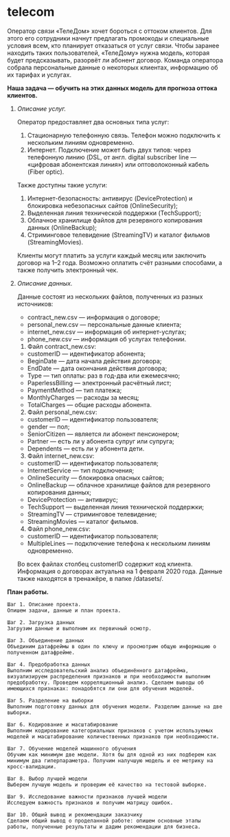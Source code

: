 # telecom

Оператор связи «ТелеДом» хочет бороться с оттоком клиентов. Для этого его сотрудники начнут предлагать промокоды и специальные условия всем, кто планирует отказаться от услуг связи. Чтобы заранее находить таких пользователей, «ТелеДому» нужна модель, которая будет предсказывать, разорвёт ли абонент договор. Команда оператора собрала персональные данные о некоторых клиентах, информацию об их тарифах и услугах.

**Наша задача — обучить на этих данных модель для прогноза оттока клиентов.**

1. *Описание услуг.*
    
    
    Оператор предоставляет два основных типа услуг: 
    1. Стационарную телефонную связь. Телефон можно подключить к нескольким линиям одновременно.
    2. Интернет. Подключение может быть двух типов: через телефонную линию (DSL, от англ. digital subscriber line — «цифровая абонентская линия») или оптоволоконный кабель (Fiber optic).
       
    Также доступны такие услуги:
    1. Интернет-безопасность: антивирус (DeviceProtection) и блокировка небезопасных сайтов (OnlineSecurity);
    2. Выделенная линия технической поддержки (TechSupport);
    3. Облачное хранилище файлов для резервного копирования данных (OnlineBackup);
    4. Стриминговое телевидение (StreamingTV) и каталог фильмов (StreamingMovies).
    
    Клиенты могут платить за услуги каждый месяц или заключить договор на 1–2 года. Возможно оплатить счёт разными способами, а также получить электронный чек.

2. *Описание данных.*
    
    Данные состоят из нескольких файлов, полученных из разных источников:
    - contract_new.csv — информация о договоре;
    - personal_new.csv — персональные данные клиента;
    - internet_new.csv — информация об интернет-услугах;
    - phone_new.csv — информация об услугах телефонии.
    
    
    1. Файл contract_new.csv:
    - customerID — идентификатор абонента;
    - BeginDate — дата начала действия договора;
    - EndDate — дата окончания действия договора;
    - Type — тип оплаты: раз в год-два или ежемесячно;
    - PaperlessBilling — электронный расчётный лист;
    - PaymentMethod — тип платежа;
    - MonthlyCharges — расходы за месяц;
    - TotalCharges — общие расходы абонента.
    
    2. Файл personal_new.csv:
    - customerID — идентификатор пользователя;
    - gender — пол;
    - SeniorCitizen — является ли абонент пенсионером;
    - Partner — есть ли у абонента супруг или супруга;
    - Dependents — есть ли у абонента дети.
    
    3. Файл internet_new.csv:
    - customerID — идентификатор пользователя;
    - InternetService — тип подключения;
    - OnlineSecurity — блокировка опасных сайтов;
    - OnlineBackup — облачное хранилище файлов для резервного копирования данных;
    - DeviceProtection — антивирус;
    - TechSupport — выделенная линия технической поддержки;
    - StreamingTV — стриминговое телевидение;
    - StreamingMovies — каталог фильмов.
    
    4. Файл phone_new.csv:
    - customerID — идентификатор пользователя;
    - MultipleLines — подключение телефона к нескольким линиям одновременно.

    Во всех файлах столбец customerID содержит код клиента. Информация о договорах актуальна на 1 февраля 2020 года.
    Данные также находятся в тренажёре, в папке /datasets/.
    
    
**План работы.**
    
    Шаг 1. Описание проекта.
    Опишем задачи, данные и план проекта.
    
    Шаг 2. Загрузка данных
    Загрузим данные и выполним их первичный осмотр.
    
    Шаг 3. Объединение данных
    Объединим датафреймы в один по ключу и просмотрим общую информацию о полученном датафрейме.
    
    Шаг 4. Предобработка данных
    Выполним исследовательский анализ объединённого датафрейма, визуализируем распределения признаков и при необходимости выполним предобработку. Проведем корреляционный анализ. Сделаем выводы об имеющихся признаках: понадобятся ли они для обучения моделей.
    
    Шаг 5. Разделение на выборки
    Выполним подготовку данных для обучения модели. Разделим данные на две выборки.
    
    Шаг 6. Кодирование и масштабирование
    Выполним кодирование категориальных признаков с учетом используемых моделей и масштабирование количественных признаков при необходимости.
    
    Шаг 7. Обучение моделей машинного обучения
    Обучим как минимум две модели. Хотя бы для одной из них подберем как минимум два гиперпараметра. Получим налучшую модель и ее метрику на кросс-валидации.
    
    Шаг 8. Выбор лучшей модели
    Выберем лучшую модель и проверим её качество на тестовой выборке.
    
    Шаг 9. Исследование важности признаков лучшей модели
    Исследуем важность признаков и получим матрицу ошибок.
    
    Шаг 10. Общий вывод и рекомендации заказчику
    Сделаем общий вывод о проделанной работе: опишем основные этапы работы, полученные результаты и дадим рекомендации для бизнеса.
